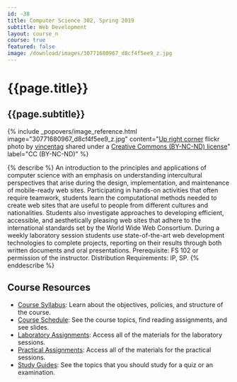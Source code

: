 ```yaml
---
id: -38
title: Computer Science 302, Spring 2019
subtitle: Web Development
layout: course_n
course: true
featured: false
image: /download/images/30771680967_d8cf4f5ee9_z.jpg
---
```


# {{page.title}}
## {{page.subtitle}}

<!-- Include header image -->
{% include _popovers/image_reference.html image="30771680967_d8cf4f5ee9_z.jpg" content="<a title='Up right corner' href='https://flickr.com/photos/165551863@N02/30771680967'>Up right corner</a> flickr photo by <a href='https://flickr.com/people/165551863@N02'>vincentag</a> shared under a <a href='https://creativecommons.org/licenses/by-nc-nd/2.0/'>Creative Commons (BY-NC-ND) license</a>" label="CC (BY-NC-ND)" %}

{% describe %}
An introduction to the principles and applications of computer science with an
emphasis on understanding intercultural perspectives that arise during the
design, implementation, and maintenance of mobile-ready web sites.
Participating in hands-on activities that often require teamwork, students
learn the computational methods needed to create web sites that are useful to
people from different cultures and nationalities. Students also investigate
approaches to developing efficient, accessible, and aesthetically pleasing web
sites that adhere to the international standards set by the World Wide Web
Consortium. During a weekly laboratory session students use state-of-the-art
web development technologies to complete projects, reporting on their results
through both written documents and oral presentations. Prerequisite: FS 102 or
permission of the instructor. Distribution Requirements: IP, SP.
{% enddescribe %}

## Course Resources

<ul class="fa-ul">

<li><i class="fa-li fa fa-arrow-right"></i><a href="https://github.com/Allegheny-Computer-Science-302-S2019/cs302-S2019-syllabus/releases/download/cs302S2019_syllabus-1.0.1/cs302S2019_syllabus.pdf"
class="major">Course Syllabus</a>: Learn about the objectives, policies, and structure of the course.

<li><i class="fa-li fa fa-arrow-right"></i><a href="/teaching/cs302S2019/schedule/"
class="major">Course Schedule</a>: See the course topics, find reading assignments, and see slides.

<li><i class="fa-li fa fa-arrow-right"></i><a href="/teaching/cs302S2019/laboratories/"
class="major">Laboratory Assignments</a>: Access all of the materials for the laboratory sessions.

<li><i class="fa-li fa fa-arrow-right"></i><a href="/teaching/cs302S2019/practicals/"
class="major">Practical Assignments</a>: Access all of the materials for the practical sessions.

<li><i class="fa-li fa fa-arrow-right"></i><a href="/teaching/cs302S2019/studyguides/"
class="major">Study Guides</a>: See the topics that you should study for a quiz or an examination.

</ul>
